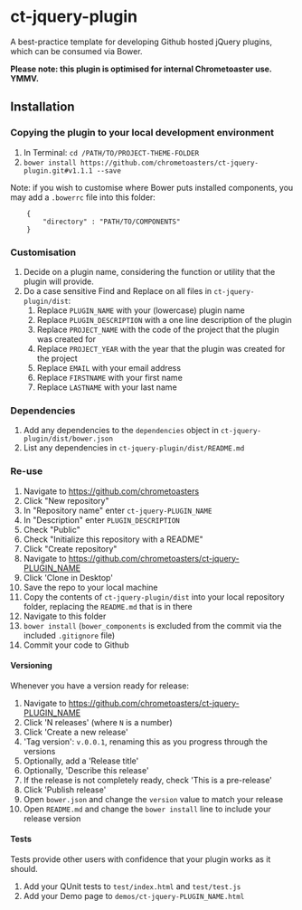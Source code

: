 # ct-jquery-plugin

A best-practice template for developing Github hosted jQuery plugins, which can be consumed via Bower.

__Please note: this plugin is optimised for internal Chrometoaster use. YMMV.__

## Installation

### Copying the plugin to your local development environment

1. In Terminal: `cd /PATH/TO/PROJECT-THEME-FOLDER`
1. `bower install https://github.com/chrometoasters/ct-jquery-plugin.git#v1.1.1 --save`

Note: if you wish to customise where Bower puts installed components, you may add a `.bowerrc` file into this folder:

        {
            "directory" : "PATH/TO/COMPONENTS"
        }

### Customisation

1. Decide on a plugin name, considering the function or utility that the plugin will provide.
1. Do a case sensitive Find and Replace on all files in `ct-jquery-plugin/dist`:
    1. Replace `PLUGIN_NAME` with your (lowercase) plugin name
    1. Replace `PLUGIN_DESCRIPTION` with a one line description of the plugin
    1. Replace `PROJECT_NAME` with the code of the project that the plugin was created for
    1. Replace `PROJECT_YEAR` with the year that the plugin was created for the project
    1. Replace `EMAIL` with your email address
    1. Replace `FIRSTNAME` with your first name
    1. Replace `LASTNAME` with your last name

### Dependencies

1. Add any dependencies to the `dependencies` object in `ct-jquery-plugin/dist/bower.json`
1. List any dependencies in `ct-jquery-plugin/dist/README.md`

### Re-use

1. Navigate to <https://github.com/chrometoasters>
1. Click "New repository"
1. In "Repository name" enter `ct-jquery-PLUGIN_NAME`
1. In "Description" enter `PLUGIN_DESCRIPTION`
1. Check "Public"
1. Check "Initialize this repository with a README"
1. Click "Create repository"
1. Navigate to <https://github.com/chrometoasters/ct-jquery-PLUGIN_NAME>
1. Click 'Clone in Desktop'
1. Save the repo to your local machine
1. Copy the contents of `ct-jquery-plugin/dist` into your local repository folder, replacing the `README.md` that is in there
1. Navigate to this folder
1. `bower install` (`bower_components` is excluded from the commit via the included `.gitignore` file)
1. Commit your code to Github

#### Versioning

Whenever you have a version ready for release:

1. Navigate to <https://github.com/chrometoasters/ct-jquery-PLUGIN_NAME>
1. Click 'N releases' (where `N` is a number)
1. Click 'Create a new release'
1. 'Tag version': `v.0.0.1`, renaming this as you progress through the versions
1. Optionally, add a 'Release title'
1. Optionally, 'Describe this release'
1. If the release is not completely ready, check 'This is a pre-release'
1. Click 'Publish release'
1. Open `bower.json` and change the `version` value to match your release
1. Open `README.md` and change the `bower install` line to include your release version

#### Tests

Tests provide other users with confidence that your plugin works as it should.

1. Add your QUnit tests to `test/index.html` and `test/test.js`
1. Add your Demo page to `demos/ct-jquery-PLUGIN_NAME.html`
